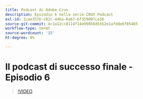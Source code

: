 ```yaml
---
title: Podcast di Adobe Crux
description: Episodio 6 nella serie CRUX Podcast
exl-id: 1cae3576-c82c-446a-8a67-bf359807ca16
source-git-commit: 4c1a12cc8114f14e09856d5552e1afdde6f85465
workflow-type: tm+mt
source-wordcount: '15'
ht-degree: 0%

---
```


# Il podcast di successo finale - Episodio 6

>[!VIDEO](https://video.tv.adobe.com/v/3429331?quality=12learn=on)
